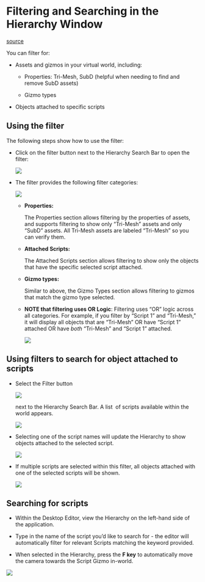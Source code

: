 # Filtering and Searching in the Hierarchy Window

[source](https://developers.meta.com/horizon-worlds/learn/documentation/desktop-editor/hierarchy-window/filtering-and-searching-in-the-hierarchy-window)

You can filter for:

*   Assets and gizmos in your virtual world, including:
    
    *   Properties: Tri-Mesh, SubD (helpful when needing to find and remove SubD assets)
    
    *   Gizmo types

*   Objects attached to specific scripts

## Using the filter

The following steps show how to use the filter:

*   Click on the filter button next to the Hierarchy Search Bar to open the filter: 
    
    ![](https://scontent.flba1-1.fna.fbcdn.net/v/t39.2365-6/452652782_512510851286871_6380904805576974054_n.png?_nc_cat=110&ccb=1-7&_nc_sid=e280be&_nc_ohc=X6zo8YbCPxsQ7kNvwGwVgEB&_nc_oc=AdncnuktoDasEsEa1GdEeEzkjKf3_CBshT7iq2IIA6gJQSPrJf3CJa2GY8ZXsazJwws&_nc_zt=14&_nc_ht=scontent.flba1-1.fna&_nc_gid=Nan9oyOrnYpNu3LY2l6AlQ&oh=00_AfQA3TfGfQYoYL8_9uJam7ywNJDn8vPqHehduAZYgBgz_w&oe=689BBCAE) 

*   The filter provides the following filter categories: 
    
    ![](https://scontent.flba1-1.fna.fbcdn.net/v/t39.2365-6/452653140_512510847953538_1821291780153166643_n.png?_nc_cat=106&ccb=1-7&_nc_sid=e280be&_nc_ohc=4ok0nA5lNQ8Q7kNvwGFaoQG&_nc_oc=Adk9Gu6wBYey9HzJj8OLZoh-3cs7suGKZAoa0Eu_yIa1lX73D_XTOR5GgSWJObRk3cI&_nc_zt=14&_nc_ht=scontent.flba1-1.fna&_nc_gid=Nan9oyOrnYpNu3LY2l6AlQ&oh=00_AfTHy1I9ceIzOIP6xjsUvpTNQSnqho-b6FQho0Rps4pDbw&oe=689B9620)
    
    *   **Properties:**
        
         The Properties section allows filtering by the properties of assets, and supports filtering to show only “Tri-Mesh” assets and only “SubD” assets. All Tri-Mesh assets are labeled “Tri-Mesh” so you can verify them.
    
    *   **Attached Scripts:**
        
         The Attached Scripts section allows filtering to show only the objects that have the specific selected script attached.
    
    *   **Gizmo types:**
        
         Similar to above, the Gizmo Types section allows filtering to gizmos that match the gizmo type selected.
    
    *   **NOTE that filtering uses OR Logic**: Filtering uses “OR” logic across all categories. For example, if you filter by “Script 1” and “Tri-Mesh,” it will display all objects that are “Tri-Mesh” OR have “Script 1” attached OR have *both* “Tri-Mesh” and “Script 1” attached. 
        
        ![](https://scontent.flba1-1.fna.fbcdn.net/v/t39.2365-6/452521526_512510857953537_4081630876740288461_n.png?_nc_cat=101&ccb=1-7&_nc_sid=e280be&_nc_ohc=qDrdDuJAnHsQ7kNvwFTXlJ-&_nc_oc=AdnPLwQNzYGGkPHnhcFx5ZU0v0UwKU_Vay20PkDON76-gNYf7k_PNPSGyJtYAi-yI2U&_nc_zt=14&_nc_ht=scontent.flba1-1.fna&_nc_gid=Nan9oyOrnYpNu3LY2l6AlQ&oh=00_AfSVKtLyWBYQ_9RyPEQ_bGb-Cv7-ZtxzEQXfCzXEJBTDQw&oe=689BA5A5) 

## Using filters to search for object attached to scripts

*   Select the Filter button 
    
    ![](https://scontent.flba1-1.fna.fbcdn.net/v/t39.2365-6/452598609_512510861286870_1480627862075770503_n.png?_nc_cat=106&ccb=1-7&_nc_sid=e280be&_nc_ohc=az_jwOyo9_cQ7kNvwG-Tjdr&_nc_oc=AdlCLL273QOAgVNK1s02L2vA6QPBkiKSTu7Ng_jFrI-xKJsLxIMwGPy010Q3O9e1WUk&_nc_zt=14&_nc_ht=scontent.flba1-1.fna&_nc_gid=Nan9oyOrnYpNu3LY2l6AlQ&oh=00_AfSa_d9YXR2akqfLkVDe211-fpsnhyX-peVeTFkJs7UxsQ&oe=689B9778)
    
     next to the Hierarchy Search Bar. A list  of scripts available within the world appears. 
    
    ![](https://scontent.flba1-1.fna.fbcdn.net/v/t39.2365-6/452459127_512510871286869_5743455761445978088_n.png?_nc_cat=103&ccb=1-7&_nc_sid=e280be&_nc_ohc=YdTQeW0kd2AQ7kNvwF1hqZR&_nc_oc=Adlagj_reh91dvZMJ1Zgd5HsDM-UbGjMXvIi1zmY3-9sqNbQ09OoOOlB5qyV6p_AB1Y&_nc_zt=14&_nc_ht=scontent.flba1-1.fna&_nc_gid=Nan9oyOrnYpNu3LY2l6AlQ&oh=00_AfSwFRCw2e_UXciy3zpWaEQIcM83JurNB8B2LLlLk-A6Wg&oe=689B8CB5) 

*   Selecting one of the script names will update the Hierarchy to show objects attached to the selected script. 
    
    ![](https://scontent.flba1-1.fna.fbcdn.net/v/t39.2365-6/452701853_512510854620204_892051748843744519_n.png?_nc_cat=109&ccb=1-7&_nc_sid=e280be&_nc_ohc=I-xBT-GS1HkQ7kNvwF4PKhK&_nc_oc=AdmTTJhqMIsGYt1Yo0DF-rfAuwudDJjuDgJcjb8HE1dYChxY2zMPyKCsVpRy77C9Je0&_nc_zt=14&_nc_ht=scontent.flba1-1.fna&_nc_gid=Nan9oyOrnYpNu3LY2l6AlQ&oh=00_AfRMjmryhHuzfiP9s-w60b9mvKAtSTxmU8Qf3Mu77LfctQ&oe=689BB49B) 

*   If multiple scripts are selected within this filter, all objects attached with one of the selected scripts will be shown. 
    
    ![](https://scontent.flba1-1.fna.fbcdn.net/v/t39.2365-6/452652041_512510874620202_5192617623970710737_n.png?_nc_cat=105&ccb=1-7&_nc_sid=e280be&_nc_ohc=njugrjivy20Q7kNvwH5aQqJ&_nc_oc=AdmHYASOaSVF15d9stZaBEYVvF2lEw9J30Q5AGvFTPPN5H1RZEzGCKdhNtrjxCuaTDQ&_nc_zt=14&_nc_ht=scontent.flba1-1.fna&_nc_gid=Nan9oyOrnYpNu3LY2l6AlQ&oh=00_AfRknAxzLc0gF_jARV6mai0aZYyhvH5Anax-gvKzguUgkA&oe=689BB1E9) 

## Searching for scripts

*   Within the Desktop Editor, view the Hierarchy on the left-hand side of the application.

*   Type in the name of the script you’d like to search for - the editor will automatically filter for relevant Scripts matching the keyword provided.

*   When selected in the Hierarchy, press the **F key** to automatically move the camera towards the Script Gizmo in-world.

![](https://scontent.flba1-1.fna.fbcdn.net/v/t39.2365-6/452908758_512510867953536_9205559531017446698_n.png?_nc_cat=106&ccb=1-7&_nc_sid=e280be&_nc_ohc=_6w4kfQgi7oQ7kNvwEsytFR&_nc_oc=Adkeap0SHa_tK4aaDw34NNUCm5FaVeXUMYdMk-uHLYBJ7SQbKXNp6fDYkWW48AWQ2us&_nc_zt=14&_nc_ht=scontent.flba1-1.fna&_nc_gid=Nan9oyOrnYpNu3LY2l6AlQ&oh=00_AfTCmEYdP-5yJunn9ImKiK8fWS37ps9Lba9nVuInr7001g&oe=689B8E4A)

 

 

 

 

 

 

 

 

 

 

 

 

 

 

 

 

 

 

 

 

 

 

 

 

 

 

 

 

 

 

 

 

 

 

 

 

 

 

 

 

 

 

 

 

 

 

 

 